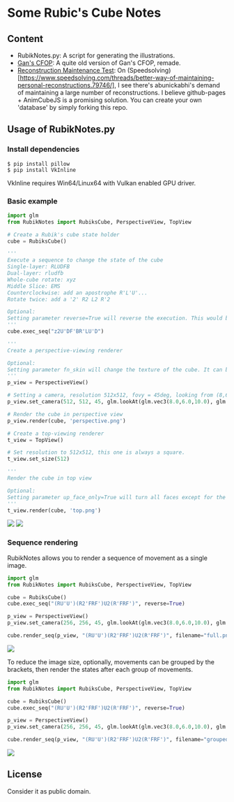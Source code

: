 # Some Rubic's Cube Notes

## Content

* RubikNotes.py: A script for generating the illustrations.
* [Gan's CFOP](CFOPRemade): A quite old version of Gan's CFOP, remade.
* [Reconstruction Maintenance Test](Reconstruction): On (Speedsolving)[https://www.speedsolving.com/threads/better-way-of-maintaining-personal-reconstructions.79746/], I see there's abunickabhi's demand of maintaining a large number of reconstructions. I believe github-pages + AnimCubeJS is a promising solution. You can create your own 'database' by simply forking this repo.

## Usage of RubikNotes.py

### Install dependencies

```
$ pip install pillow
$ pip install VkInline
```
VkInline requires Win64/Linux64 with Vulkan enabled GPU driver.

### Basic example

```python
import glm
from RubikNotes import RubiksCube, PerspectiveView, TopView

# Create a Rubik's cube state holder
cube = RubiksCube() 

'''
Execute a sequence to change the state of the cube
Single-layer: RLUDFB
Dual-layer: rludfb
Whole-cube rotate: xyz
Middle Slice: EMS
Counterclockwise: add an apostrophe R'L'U'...
Rotate twice: add a '2' R2 L2 R'2

Optional: 
Setting parameter reverse=True will reverse the execution. This would be helpful if you are making an illustration for a tutorial.
'''
cube.exec_seq("z2U'DF'BR'LU'D")

'''
Create a perspective-viewing renderer

Optional:
Setting parameter fn_skin will change the texture of the cube. It can be any image file.
'''
p_view = PerspectiveView()

# Setting a camera, resolution 512x512, fovy = 45deg, looking from (8,6,10) to (0,-0.5,0)
p_view.set_camera(512, 512, 45, glm.lookAt(glm.vec3(8.0,6.0,10.0), glm.vec3(0.0,-0.5,0.0), glm.vec3(0.0, 1.0, 0.0)))

# Render the cube in perspective view
p_view.render(cube, 'perspective.png')

# Create a top-viewing renderer
t_view = TopView()

# Set resolution to 512x512, this one is always a square.
t_view.set_size(512)

'''
Render the cube in top view

Optional:
Setting parameter up_face_only=True will turn all faces except for the upper face into grey.
'''
t_view.render(cube, 'top.png')
```

![](perspective.png)
![](top.png)

### Sequence rendering

RubikNotes allows you to render a sequence of movement as a single image.

```python
import glm
from RubikNotes import RubiksCube, PerspectiveView, TopView

cube = RubiksCube()
cube.exec_seq("(RU'U')(R2'FRF')U2(R'FRF')", reverse=True)

p_view = PerspectiveView()
p_view.set_camera(256, 256, 45, glm.lookAt(glm.vec3(8.0,6.0,10.0), glm.vec3(0.0,-0.5,0.0), glm.vec3(0.0, 1.0, 0.0)))

cube.render_seq(p_view, "(RU'U')(R2'FRF')U2(R'FRF')", filename="full.png")
```
![](full.png)

To reduce the image size, optionally, movements can be grouped by the brackets, then render the states after each group of movements.

```python
import glm
from RubikNotes import RubiksCube, PerspectiveView, TopView

cube = RubiksCube()
cube.exec_seq("(RU'U')(R2'FRF')U2(R'FRF')", reverse=True)

p_view = PerspectiveView()
p_view.set_camera(256, 256, 45, glm.lookAt(glm.vec3(8.0,6.0,10.0), glm.vec3(0.0,-0.5,0.0), glm.vec3(0.0, 1.0, 0.0)))

cube.render_seq(p_view, "(RU'U')(R2'FRF')U2(R'FRF')", filename="grouped.png", grouped = True)
```

![](grouped.png)

## License
Consider it as public domain.
